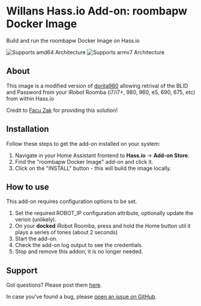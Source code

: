 # Willans Hass.io Add-on: roombapw Docker Image

Build and run the roombapw Docker Image on Hass.io

![Supports amd64 Architecture][amd64-shield] ![Supports armv7 Architecture][armv7-shield]

## About

This image is a modified version of [dorita980][dorita980] allowing retrival of the BLID and Password from your iRobot Roomba (i7/i7+, 980, 960, e5, 690, 675, etc) from within Hass.io

Credit to [Facu Zak][facuzak] for providing this solution!

## Installation

Follow these steps to get the add-on installed on your system:

1. Navigate in your Home Assistant frontend to **Hass.io** -> **Add-on Store**.
2. Find the "roombapw Docker Image" add-on and click it.
3. Click on the "INSTALL" button - this will build the image locally.

## How to use

This add-on requires configuration options to be set.

1. Set the required ROBOT_IP configuration attribute, optionally update the verion (unlikely).
2. On your **docked** iRobot Roomba, press and hold the Home button util it plays a series of tones (about 2 seconds)
3. Start the add-on.
4. Check the add-on log output to see the credentials.
5. Stop and remove this addon, it is no longer needed.

## Support

Got questions? Please post them [here][forum].

In case you've found a bug, please [open an issue on GitHub][issue].

[amd64-shield]: https://img.shields.io/badge/amd64-yes-green.svg
[armv7-shield]: https://img.shields.io/badge/armv7-yes-green.svg
[forum]: https://community.home-assistant.io/t/irobot-roomba-i7-configuration-using-rest980/161175
[issue]: https://github.com/jeremywillans/hass-addons/issues
[dorita980]: https://github.com/koalazak/rest980
[facuzak]: https://github.com/koalazak
